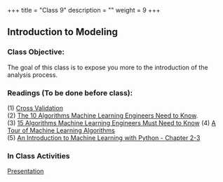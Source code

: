 +++
title = "Class 9"
description = ""
weight = 9
+++

## Introduction to Modeling

### Class Objective:

The goal of this class is to expose you more to the introduction of the analysis process.

### Readings (To be done before class):
(1) [Cross Validation](https://www.analyticsvidhya.com/blog/2015/11/improve-model-performance-cross-validation-in-python-r/)<br>
(2) [The 10 Algorithms Machine Learning Engineers Need to Know](https://gab41.lab41.org/the-10-algorithms-machine-learning-engineers-need-to-know-f4bb63f5b2fa#.4rekzo2o1).<br>
(3) [15 Algorithms Machine Learning Engineers Must Need to Know](https://www.favouriteblog.com/15-algorithms-machine-learning-engineers/)
(4) [A Tour of Machine Learning Algorithms](http://machinelearningmastery.com/a-tour-of-machine-learning-algorithms/)<br>
(5) [An Introduction to Machine Learning with Python - Chapter 2-3](http://proquestcombo.safaribooksonline.com/book/programming/machine-learning/9781449369880)

### In Class Activities
[Presentation](https://www.dropbox.com/s/366pqdbryr2b4ai/08_modeling.pptx?dl=0)
